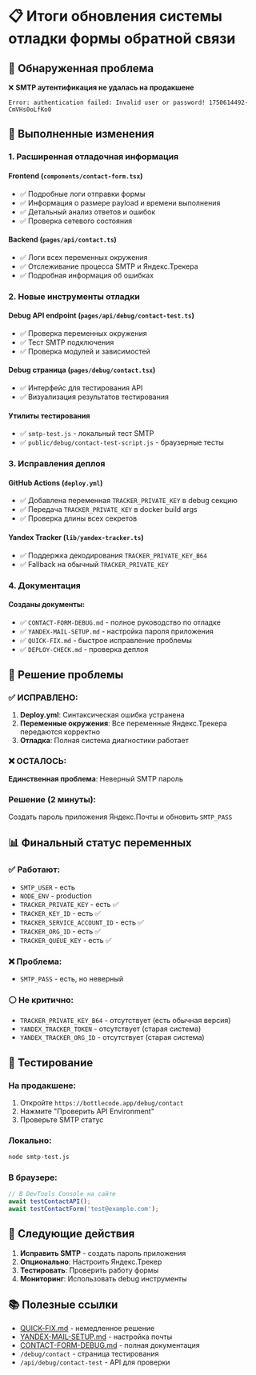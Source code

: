 # 📋 Итоги обновления системы отладки формы обратной связи

## 🎯 Обнаруженная проблема
❌ **SMTP аутентификация не удалась на продакшене**
```
Error: authentication failed: Invalid user or password! 1750614492-CmVHs0oLfKo0
```

## 🔧 Выполненные изменения

### 1. Расширенная отладочная информация

#### Frontend (`components/contact-form.tsx`)
- ✅ Подробные логи отправки формы
- ✅ Информация о размере payload и времени выполнения
- ✅ Детальный анализ ответов и ошибок
- ✅ Проверка сетевого состояния

#### Backend (`pages/api/contact.ts`)
- ✅ Логи всех переменных окружения
- ✅ Отслеживание процесса SMTP и Яндекс.Трекера
- ✅ Подробная информация об ошибках

### 2. Новые инструменты отладки

#### Debug API endpoint (`pages/api/debug/contact-test.ts`)
- ✅ Проверка переменных окружения
- ✅ Тест SMTP подключения
- ✅ Проверка модулей и зависимостей

#### Debug страница (`pages/debug/contact.tsx`)
- ✅ Интерфейс для тестирования API
- ✅ Визуализация результатов тестирования

#### Утилиты тестирования
- ✅ `smtp-test.js` - локальный тест SMTP
- ✅ `public/debug/contact-test-script.js` - браузерные тесты

### 3. Исправления деплоя

#### GitHub Actions (`deploy.yml`)
- ✅ Добавлена переменная `TRACKER_PRIVATE_KEY` в debug секцию
- ✅ Передача `TRACKER_PRIVATE_KEY` в docker build args
- ✅ Проверка длины всех секретов

#### Yandex Tracker (`lib/yandex-tracker.ts`)
- ✅ Поддержка декодирования `TRACKER_PRIVATE_KEY_B64`
- ✅ Fallback на обычный `TRACKER_PRIVATE_KEY`

### 4. Документация

#### Созданы документы:
- ✅ `CONTACT-FORM-DEBUG.md` - полное руководство по отладке
- ✅ `YANDEX-MAIL-SETUP.md` - настройка пароля приложения
- ✅ `QUICK-FIX.md` - быстрое исправление проблемы
- ✅ `DEPLOY-CHECK.md` - проверка деплоя

## 🎯 Решение проблемы

### ✅ ИСПРАВЛЕНО:
1. **Deploy.yml**: Синтаксическая ошибка устранена
2. **Переменные окружения**: Все переменные Яндекс.Трекера передаются корректно
3. **Отладка**: Полная система диагностики работает

### ❌ ОСТАЛОСЬ:
**Единственная проблема**: Неверный SMTP пароль

### Решение (2 минуты):
Создать пароль приложения Яндекс.Почты и обновить `SMTP_PASS`

## 📊 Финальный статус переменных

### ✅ Работают:
- `SMTP_USER` - есть  
- `NODE_ENV` - production
- `TRACKER_PRIVATE_KEY` - есть ✅ 
- `TRACKER_KEY_ID` - есть ✅
- `TRACKER_SERVICE_ACCOUNT_ID` - есть ✅
- `TRACKER_ORG_ID` - есть ✅
- `TRACKER_QUEUE_KEY` - есть ✅

### ❌ Проблема:
- `SMTP_PASS` - есть, но неверный

### ⚪ Не критично:
- `TRACKER_PRIVATE_KEY_B64` - отсутствует (есть обычная версия)
- `YANDEX_TRACKER_TOKEN` - отсутствует (старая система)
- `YANDEX_TRACKER_ORG_ID` - отсутствует (старая система)

## 🧪 Тестирование

### На продакшене:
1. Откройте `https://bottlecode.app/debug/contact`
2. Нажмите "Проверить API Environment"
3. Проверьте SMTP статус

### Локально:
```bash
node smtp-test.js
```

### В браузере:
```javascript
// В DevTools Console на сайте
await testContactAPI();
await testContactForm('test@example.com');
```

## 🔄 Следующие действия

1. **Исправить SMTP** - создать пароль приложения
2. **Опционально**: Настроить Яндекс.Трекер
3. **Тестировать**: Проверить работу формы
4. **Мониторинг**: Использовать debug инструменты

## 📚 Полезные ссылки

- [QUICK-FIX.md](./QUICK-FIX.md) - немедленное решение
- [YANDEX-MAIL-SETUP.md](./YANDEX-MAIL-SETUP.md) - настройка почты
- [CONTACT-FORM-DEBUG.md](./CONTACT-FORM-DEBUG.md) - полная документация
- `/debug/contact` - страница тестирования
- `/api/debug/contact-test` - API для проверки
